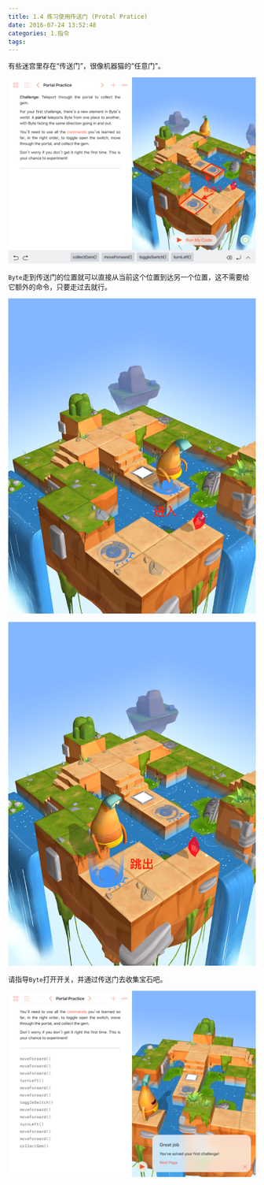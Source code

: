 ```yaml
---
title: 1.4 练习使用传送门 (Protal Pratice)
date: 2016-07-24 13:52:48
categories: 1.指令
tags:
---
```



有些迷宫里存在“传送门”，很像机器猫的“任意门”。

![传送门](/images/commands/portalpractice/1s.png)


`Byte`走到传送门的位置就可以直接从当前这个位置到达另一个位置，这不需要给它额外的命令，只要走过去就行。

![进入传送门](/images/commands/portalpractice/2.png)

![跳出传送门](/images/commands/portalpractice/3.png)

请指导`Byte`打开开关，并通过传送门去收集宝石吧。

![完成任务](/images/commands/portalpractice/4s.png)
